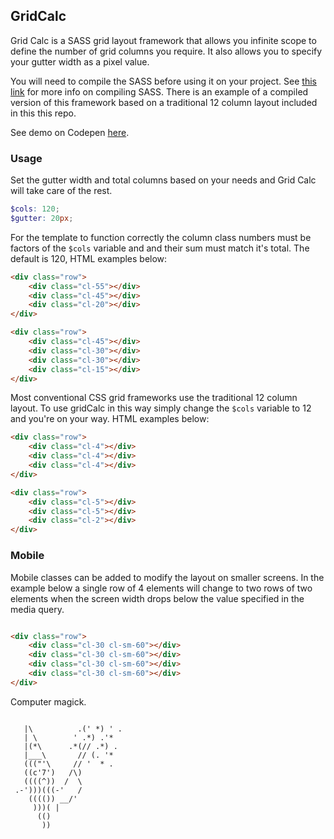 ## GridCalc

Grid Calc is a SASS grid layout framework that allows you infinite scope to define the number of grid columns you require. It also allows you to specify your gutter width as a pixel value.

You will need to compile the SASS before using it on your project. See <a href="https://sass-lang.com/install">this link</a> for more info on compiling SASS. There is an example of a compiled version of this framework based on a traditional 12 column layout included in this this repo.

See demo on Codepen <a href="https://codepen.io/Rueb/pen/qyeVWZ">here</a>.

### Usage

Set the gutter width and total columns based on your needs and Grid Calc will take care of the rest.

``` scss
$cols: 120;
$gutter: 20px;
```

For the template to function correctly the column class numbers must be factors of the ``` $cols ```  variable and and their sum must match it's total. The default is 120, HTML examples below:

``` html
<div class="row">
    <div class="cl-55"></div>
    <div class="cl-45"></div>
    <div class="cl-20"></div>
</div>

<div class="row">
    <div class="cl-45"></div>
    <div class="cl-30"></div>
    <div class="cl-30"></div>
    <div class="cl-15"></div>
</div>

```
Most conventional CSS grid frameworks use the traditional 12 column layout. To use gridCalc in this way simply change the ``` $cols ```  variable to 12 and you're on your way. HTML examples below:

``` html
<div class="row">
    <div class="cl-4"></div>
    <div class="cl-4"></div>
    <div class="cl-4"></div>
</div>

<div class="row">
    <div class="cl-5"></div>
    <div class="cl-5"></div>
    <div class="cl-2"></div>
</div>

```

### Mobile

Mobile classes can be added to modify the layout on smaller screens. In the example below a single row of 4 elements will change to two rows of two elements when the screen width drops below the value specified in the media query.

``` html

<div class="row">
    <div class="cl-30 cl-sm-60"></div>
    <div class="cl-30 cl-sm-60"></div>
    <div class="cl-30 cl-sm-60"></div>
    <div class="cl-30 cl-sm-60"></div>
</div>

```

Computer magick.

```

   |\          .(' *) ' .
   | \        ' .*) .'*
   |(*\      .*(// .*) .
   |___\       // (. '*
   ((("'\     // '  * .
   ((c'7')   /\)
   ((((^))  /  \
 .-')))(((-'   /
    (((()) __/'
     )))( |
      (()
       ))

```
